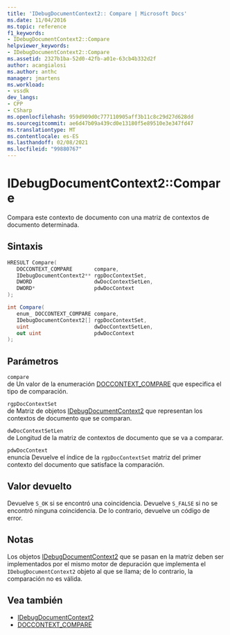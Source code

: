 ```yaml
---
title: 'IDebugDocumentContext2:: Compare | Microsoft Docs'
ms.date: 11/04/2016
ms.topic: reference
f1_keywords:
- IDebugDocumentContext2::Compare
helpviewer_keywords:
- IDebugDocumentContext2::Compare
ms.assetid: 2327b1ba-52d0-42fb-a01e-63cb4b332d2f
author: acangialosi
ms.author: anthc
manager: jmartens
ms.workload:
- vssdk
dev_langs:
- CPP
- CSharp
ms.openlocfilehash: 959d909d0c777110905aff3b11c8c29d27d628dd
ms.sourcegitcommit: ae6d47b09a439cd0e13180f5e89510e3e347fd47
ms.translationtype: MT
ms.contentlocale: es-ES
ms.lasthandoff: 02/08/2021
ms.locfileid: "99880767"
---
```

# <a name="idebugdocumentcontext2compare"></a>IDebugDocumentContext2::Compare
Compara este contexto de documento con una matriz de contextos de documento determinada.

## <a name="syntax"></a>Sintaxis

```cpp
HRESULT Compare( 
   DOCCONTEXT_COMPARE       compare,
   IDebugDocumentContext2** rgpDocContextSet,
   DWORD                    dwDocContextSetLen,
   DWORD*                   pdwDocContext
);
```

```csharp
int Compare( 
   enum_ DOCCONTEXT_COMPARE compare,
   IDebugDocumentContext2[] rgpDocContextSet,
   uint                     dwDocContextSetLen,
   out uint                 pdwDocContext
);
```

## <a name="parameters"></a>Parámetros
`compare`\
de Un valor de la enumeración [DOCCONTEXT_COMPARE](../../../extensibility/debugger/reference/doccontext-compare.md) que especifica el tipo de comparación.

`rgpDocContextSet`\
de Matriz de objetos [IDebugDocumentContext2](../../../extensibility/debugger/reference/idebugdocumentcontext2.md) que representan los contextos de documento que se comparan.

`dwDocContextSetLen`\
de Longitud de la matriz de contextos de documento que se va a comparar.

`pdwDocContext`\
enuncia Devuelve el índice de la `rgpDocContextSet` matriz del primer contexto del documento que satisface la comparación.

## <a name="return-value"></a>Valor devuelto
 Devuelve `S_OK` si se encontró una coincidencia. Devuelve `S_FALSE` si no se encontró ninguna coincidencia. De lo contrario, devuelve un código de error.

## <a name="remarks"></a>Notas
 Los objetos [IDebugDocumentContext2](../../../extensibility/debugger/reference/idebugdocumentcontext2.md) que se pasan en la matriz deben ser implementados por el mismo motor de depuración que implementa el `IDebugDocumentContext2` objeto al que se llama; de lo contrario, la comparación no es válida.

## <a name="see-also"></a>Vea también
- [IDebugDocumentContext2](../../../extensibility/debugger/reference/idebugdocumentcontext2.md)
- [DOCCONTEXT_COMPARE](../../../extensibility/debugger/reference/doccontext-compare.md)
